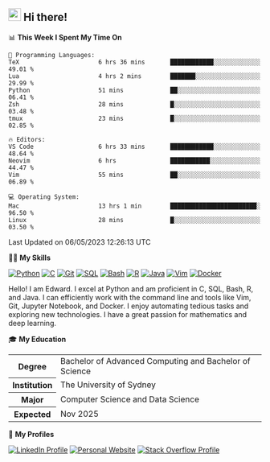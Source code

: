 ## <a href="#"><img src="https://media.giphy.com/media/hvRJCLFzcasrR4ia7z/giphy.gif" width="25px" height="25px"></a> Hi there!

<!--START_SECTION:waka-->
📊 **This Week I Spent My Time On** 

```text
💬 Programming Languages: 
TeX                      6 hrs 36 mins       ████████████░░░░░░░░░░░░░   49.01 % 
Lua                      4 hrs 2 mins        ███████░░░░░░░░░░░░░░░░░░   29.99 % 
Python                   51 mins             ██░░░░░░░░░░░░░░░░░░░░░░░   06.41 % 
Zsh                      28 mins             █░░░░░░░░░░░░░░░░░░░░░░░░   03.48 % 
tmux                     23 mins             █░░░░░░░░░░░░░░░░░░░░░░░░   02.85 % 

🔥 Editors: 
VS Code                  6 hrs 33 mins       ████████████░░░░░░░░░░░░░   48.64 % 
Neovim                   6 hrs               ███████████░░░░░░░░░░░░░░   44.47 % 
Vim                      55 mins             ██░░░░░░░░░░░░░░░░░░░░░░░   06.89 % 

💻 Operating System: 
Mac                      13 hrs 1 min        ████████████████████████░   96.50 % 
Linux                    28 mins             █░░░░░░░░░░░░░░░░░░░░░░░░   03.50 % 
```


 Last Updated on 06/05/2023 12:26:13 UTC
<!--END_SECTION:waka-->

💪🏻 **My Skills**

[![Python](https://img.shields.io/badge/-Python-yellow?style=flat-square&logo=Python)](#)
[![C     ](https://img.shields.io/badge/-C-blue?style=flat-square&logo=C)](#)
[![Git   ](https://img.shields.io/badge/-Git-grey?style=flat-square&logo=Git)](#)
[![SQL   ](https://img.shields.io/badge/-SQL-grey?style=flat-square&logo=SQLite)](#)
[![Bash  ](https://img.shields.io/badge/-Bash-grey?style=flat-square&logo=GNU-Bash)](#)
[![R     ](https://img.shields.io/badge/-R-grey?style=flat-square&logo=R)](#)
[![Java  ](https://img.shields.io/badge/-Java-grey?style=flat-square&logo=OpenJDK)](#)
[![Vim   ](https://img.shields.io/badge/-Vim-grey?style=flat-square&logo=Vim)](#)
[![Docker](https://img.shields.io/badge/-Docker-grey?style=flat-square&logo=Docker)](#)

Hello! I am Edward. I excel at Python and am proficient in C, SQL, Bash, R, and
Java. I can efficiently work with the command line and tools like Vim, Git,
Jupyter Notebook, and Docker. I enjoy automating tedious tasks and exploring new
technologies. I have a great passion for mathematics and deep learning.

🎓 **My Education**

<table>
<tr>
    <th>Degree</th>
    <td>Bachelor of Advanced Computing and Bachelor of Science</td>
</tr>
<tr>
    <th>Institution</th>
    <td>The University of Sydney</td>
</tr>
<tr>
    <th>Major</th>
    <td>Computer Science and Data Science</td>
</tr>
<tr>
    <th>Expected</th>
    <td>Nov 2025</td>
</tr>
</table>

🔗 **My Profiles**

[![LinkedIn Profile](https://img.shields.io/badge/-LinkedIn-blue?style=social&logo=LinkedIn)](https://www.linkedin.com/in/edward-ji)
[![Personal Website](https://img.shields.io/badge/-Personal%20Website-blue?style=social&logo=Bootstrap)](https://edwardji.dev)
[![Stack Overflow Profile](https://img.shields.io/badge/-Stack%20Overflow-blue?style=social&logo=StackOverflow)](https://stackoverflow.com/users/11658924)
